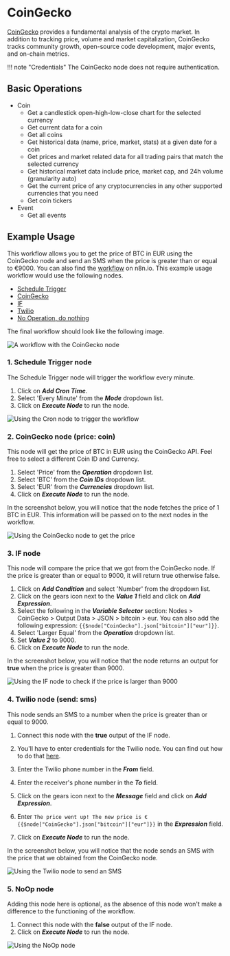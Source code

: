 # CoinGecko

[CoinGecko](https://www.coingecko.com) provides a fundamental analysis of the crypto market. In addition to tracking price, volume and market capitalization, CoinGecko tracks community growth, open-source code development, major events, and on-chain metrics.

!!! note "Credentials"
    The CoinGecko node does not require authentication.


## Basic Operations

* Coin
    * Get a candlestick open-high-low-close chart for the selected currency
    * Get current data for a coin
    * Get all coins
    * Get historical data (name, price, market, stats) at a given date for a coin
    * Get prices and market related data for all trading pairs that match the selected currency
    * Get historical market data include price, market cap, and 24h volume (granularity auto)
    * Get the current price of any cryptocurrencies in any other supported currencies that you need
    * Get coin tickers
* Event
    * Get all events

## Example Usage

This workflow allows you to get the price of BTC in EUR using the CoinGecko node and send an SMS when the price is greater than or equal to €9000. You can also find the [workflow](https://n8n.io/workflows/704) on n8n.io. This example usage workflow would use the following nodes.

- [Schedule Trigger](/integrations/builtin/core-nodes/n8n-nodes-base.scheduletrigger/)
- [CoinGecko]()
- [IF](/integrations/builtin/core-nodes/n8n-nodes-base.if/)
- [Twilio](/integrations/builtin/app-nodes/n8n-nodes-base.twilio/)
- [No Operation, do nothing](/integrations/builtin/core-nodes/n8n-nodes-base.noop/)

The final workflow should look like the following image.

![A workflow with the CoinGecko node](/_images/integrations/builtin/app-nodes/coingecko/workflow.png)

### 1. Schedule Trigger node

The Schedule Trigger node will trigger the workflow every minute.

1. Click on ***Add Cron Time***.
2. Select 'Every Minute' from the ***Mode*** dropdown list.
3. Click on ***Execute Node*** to run the node.

![Using the Cron node to trigger the workflow](/_images/integrations/builtin/app-nodes/coingecko/cron_node.png)

### 2. CoinGecko node (price: coin)

This node will get the price of BTC in EUR using the CoinGecko API. Feel free to select a different Coin ID and Currency.
1. Select 'Price' from the ***Operation*** dropdown list.
2. Select 'BTC' from the ***Coin IDs*** dropdown list.
3. Select 'EUR' from the ***Currencies*** dropdown list.
4. Click on ***Execute Node*** to run the node.

In the screenshot below, you will notice that the node fetches the price of 1 BTC in EUR. This information will be passed on to the next nodes in the workflow.

![Using the CoinGecko node to get the price](/_images/integrations/builtin/app-nodes/coingecko/coingecko_node.png)



### 3. IF node

This node will compare the price that we got from the CoinGecko node. If the price is greater than or equal to 9000, it will return true otherwise false.

1. Click on ***Add Condition*** and select 'Number' from the dropdown list.
2. Click on the gears icon next to the ***Value 1*** field and click on ***Add Expression***.
3. Select the following in the ***Variable Selector*** section: Nodes > CoinGecko > Output Data > JSON > bitcoin > eur. You can also add the following expression: `{{$node["CoinGecko"].json["bitcoin"]["eur"]}}`.
4. Select 'Larger Equal' from the ***Operation*** dropdown list.
5. Set ***Value 2*** to 9000.
6. Click on ***Execute Node*** to run the node.


In the screenshot below, you will notice that the node returns an output for **true** when the price is greater than 9000.

![Using the IF node to check if the price is larger than 9000](/_images/integrations/builtin/app-nodes/coingecko/if_node.png)


### 4. Twilio node (send: sms)

This node sends an SMS to a number when the price is greater than or equal to 9000.

1. Connect this node with the **true** output of the IF node.
2. You'll have to enter credentials for the Twilio node. You can find out how to do that [here](/integrations/builtin/credentials/twilio/).
3. Enter the Twilio phone number in the ***From*** field.
4. Enter the receiver's phone number in the ***To*** field.
5. Click on the gears icon next to the ***Message*** field and click on ***Add Expression***.

6. Enter `The price went up! The new price is €{{$node["CoinGecko"].json["bitcoin"]["eur"]}}` in the ***Expression*** field.
7. Click on ***Execute Node*** to run the node.


In the screenshot below, you will notice that the node sends an SMS with the price that we obtained from the CoinGecko node.

![Using the Twilio node to send an SMS](/_images/integrations/builtin/app-nodes/coingecko/twilio_node.png)


### 5. NoOp node

Adding this node here is optional, as the absence of this node won't make a difference to the functioning of the workflow.

1. Connect this node with the **false** output of the IF node.
2. Click on ***Execute Node*** to run the node.


![Using the NoOp node](/_images/integrations/builtin/app-nodes/coingecko/noop_node.png)




